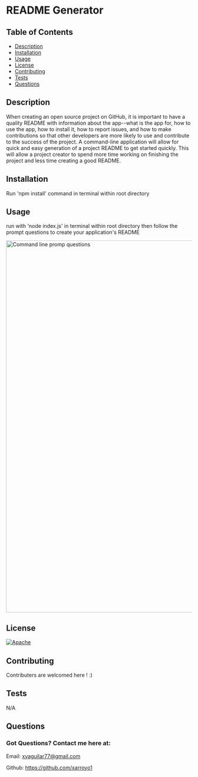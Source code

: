 # README Generator
  ## Table of Contents
  * [Description](#description)
  * [Installation](#installation)
  * [Usage](#usage)
  * [License](#license)
  * [Contributing](#contributing)
  * [Tests](#tests)
  * [Questions](#questions)
  
  ## Description
  When creating an open source project on GitHub, it is important to have a quality README with information about the app--what is the app for, how to use the app, how to install it, how to report issues, and how to make contributions so that other developers are more likely to use and contribute to the success of the project. A command-line application will allow for quick and easy generation of a project README to get started quickly. This will allow a project creator to spend more time working on finishing the project and less time creating a good README.
  
 
  
  ## Installation 
  Run 'npm install' command in terminal within root directory
  ## Usage
  run with 'node index.js' in terminal within root directory then follow the prompt questions to create your application's README
  
   <img width="1008" alt="Command line promp questions" src="https://user-images.githubusercontent.com/65522080/90269152-2808a480-de26-11ea-9954-8f685e0e32a8.png">
   
  ## License
  [![Apache](https://img.shields.io/badge/NPM-Apache-green.svg)](https://opensource.org/licenses/Apache-2.0)
  ## Contributing
  Contributers are welcomed here ! :)
  ## Tests
  N/A
  ## Questions 
  ### Got Questions? Contact me here at:
  Email: xyaguilar77@gmail.com

  Github: https://github.com/xarroyo1
  

